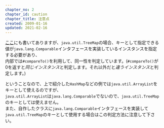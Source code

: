 ```yaml
---
chapter_no: 2
chapter_id: caution
chapter_title: 注意点
created: 2009-01-16
updated: 2021-02-16
---
```

[ここ](https://sleepy-yoshi.hatenablog.com/entry/20080123/p1)にも書いてありますが、`java.util.TreeMap`の場合、キーとして指定できる値が`java.lang.Comparable`インタフェースを実装しているインスタンスを指定する必要があり、  
内部では`#compareTo()`を利用して、同一性を判定しています。(`#compareTo()`が0を返すと*同じインスタンス*と判定します。それ以外だと*違うインスタンス*と判定します。)  

ということなので、上で紹介した`HashMap`などの例では`java.util.ArrayList`をキーとして使えるのですが、  
`java.util.ArrayList`は`java.lang.Comparable`でないので、`java.util.TreeMap`のキーとしては使えません。  
また、自作したクラスに`java.lang.Comparable`インタフェースを実装して`java.util.TreeMap`のキーとして使用する場合はこの判定方法に注意して下さい。
